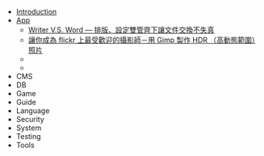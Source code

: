 * [Introduction](README.md)
* [App](app_readme.md)
    * [Writer V.S. Word — 排版、設定雙管齊下讓文件交換不失真](Apps-200807-Writer.md)
    * [讓你成為 flickr 上最受歡迎的攝影師－用 Gimp 製作 HDR （高動態範圍）照片](Apps-200809-Gimp.md)
    * 
    * 
* CMS
* DB
* Game
* Guide
* Language
* Security
* System
* Testing
* Tools
